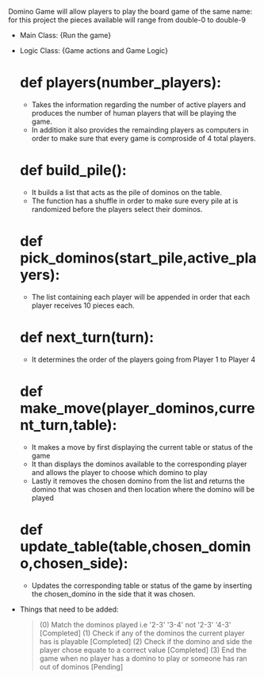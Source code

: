 Domino Game will allow players to play the board game of the same name: for this project the pieces available will range from double-0 to double-9

- Main Class: {Run the game}

- Logic Class: {Game actions and Game Logic}
    # def players(number_players):
    - Takes the information regarding the number of active players and produces the number of human players that will be playing the game.
    - In addition it also provides the remainding players as computers in order to make sure that every game is comproside of 4 total players.
    # def build_pile():
    - It builds a list that acts as the pile of dominos on the table.
    - The function has a shuffle in order to make sure every pile at is randomized before the players select their dominos.
    # def pick_dominos(start_pile,active_players):
    - The list containing each player will be appended in order that each player receives 10 pieces each.
    # def next_turn(turn):
    - It determines the order of the players going from Player 1 to Player 4
    # def make_move(player_dominos,current_turn,table):
    - It makes a move by first displaying the current table or status of the game
    - It than displays the dominos available to the corresponding player and allows the player to choose which domino to play
    - Lastly it removes the chosen domino from the list and returns the domino that was chosen and then location where the domino will be played
    # def update_table(table,chosen_domino,chosen_side):
    - Updates the corresponding table or status of the game by inserting the chosen_domino in the side that it was chosen.

 * Things that need to be added:
    > (0) Match the dominos played i.e '2-3' '3-4' not '2-3' '4-3' [Completed]
    > (1) Check if any of the dominos the current player has is playable [Completed]
    > (2) Check if the domino and side the player chose equate to a correct value [Completed]
    > (3) End the game when no player has a domino to play or someone has ran out of dominos [Pending]


